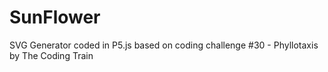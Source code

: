 # SunFlower
SVG Generator coded in P5.js based on coding challenge #30 - Phyllotaxis by The Coding Train
